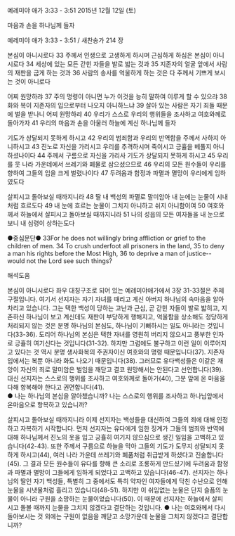 예레미야 애가 3:33 - 3:51 
2015년 12월 12일 (토)

마음과 손을 하나님께 들자



예레미야 애가 3:33 - 3:51 / 새찬송가 214 장


본심이 아니시로다
33 주께서 인생으로 고생하게 하시며 근심하게 하심은 본심이 아니시로다 34 세상에 있는 모든 갇힌 자들을 발로 밟는 것과 35 지존자의 얼굴 앞에서 사람의 재판을 굽게 하는 것과 36 사람의 송사를 억울하게 하는 것은 다 주께서 기쁘게 보시는 것이 아니로다

어찌 원망하랴
37 주의 명령이 아니면 누가 이것을 능히 말하여 이루게 할 수 있으랴 38 화와 복이 지존자의 입으로부터 나오지 아니하느냐 39 살아 있는 사람은 자기 죄들 때문에 벌을 받나니 어찌 원망하랴 40 우리가 스스로 우리의 행위들을 조사하고 여호와께로 돌아가자 41 우리의 마음과 손을 아울러 하늘에 계신 하나님께 들자

기도가 상달되지 못하게 하시고
42 우리의 범죄함과 우리의 반역함을 주께서 사하지 아니하시고 43 진노로 자신을 가리시고 우리를 추격하시며 죽이시고 긍휼을 베풀지 아니하셨나이다 44 주께서 구름으로 자신을 가리사 기도가 상달되지 못하게 하시고 45 우리를 뭇 나라 가운데에서 쓰레기와 폐물로 삼으셨으므로 46 우리의 모든 원수들이 우리를 향하여 그들의 입을 크게 벌렸나이다 47 두려움과 함정과 파멸과 멸망이 우리에게 임하였도다

살피시고 돌아보실 때까지니라
48 딸 내 백성의 파멸로 말미암아 내 눈에는 눈물이 시내처럼 흐르도다 49 내 눈에 흐르는 눈물이 그치지 아니하고 쉬지 아니함이여 50 여호와께서 하늘에서 살피시고 돌아보실 때까지니라 51 나의 성읍의 모든 여자들을 내 눈으로 보니 내 심령이 상하는도다

●중심문단● 33For he does not willingly bring affliction or grief to the children of men. 34 To crush underfoot all prisoners in the land, 35 to deny a man his rights before the Most High, 36 to deprive a man of justice-- would not the Lord see such things?

해석도움





본심이 아니시로다
좌우 대칭구조로 되어 있는 예레미야애가에서 3장 31-33절은 주제구절입니다. 여기서 선지자는 자기 자녀를 때리고 계신 아버지 하나님의 속마음을 알아차리고 있습니다. 그는 택한 백성이 당하는 고난과 근심, 곧 갇힌 자들이 발로 밟히고, 지존하신 하나님이 보고 계신데도 재판이 부당하게 행해지고, 억울함을 상소해도 정당하게 처리되지 않는 것은 분명 하나님의 본심도, 하나님이 기뻐하시는 일도 아니라는 것입니다(33-36). 도리어 하나님의 본심은 택한 자녀를 영원히 버리지 않으시고 풍부한 인자로 긍휼히 여기신다는 것입니다(31-32). 하지만 그럼에도 불구하고 이런 일이 이루어지고 있다는 것 역시 분명 생사화복의 주권자이신 여호와의 명령 때문입니다(37). 지존자 입에서는 복뿐 아니라 화도 나오기 때문입니다(38). 그러므로 유다백성들은 이같은 재앙이 자신의 죄로 말미암은 벌임을 깨닫고 결코 원망해서는 안된다고 선언합니다(39). 대신 선지자는 스스로의 행위를 조사하고 여호와께로 돌아가(40), 그분 앞에 온 마음을 다해 항복해야 한다고 권면합니다(41).  
● 나는 하나님의 본심을 알아챘습니까? 나는 스스로의 행위를 조사하고 하나님앞에서 온마음으로 항복하고 있습니까? 

살피시고 돌아보실 때까지니라
이제 선지자는 백성들을 대신하여 그들의 죄에 대해 인정하고 자복하기 시작합니다. 먼저 선지자는 유다에게 임한 징계가 그들의 범죄와 반역에 대해 하나님께서 진노의 옷을 입고 긍휼히 여기지 않으심으로 생긴 일임을 고백하고 있습니다(42-43). 또한 주께서 구름으로 하늘을 막아 그들의 기도가 도무지 상달되지 못하게 하시고(44), 여러 나라 가운데 쓰레기와 폐품처럼 취급받게 하셨다고 진술합니다(45). 그 결과 모든 원수들이 유다를 향해 큰 소리로 조롱하게 만드셨기에 두려움과 함정과 파멸과 멸망이 그들에게 임하게 되었다고 고백하고 있습니다(46-47). 선지자는 하나님의 딸인 자기 백성들, 특별히 그 중에서도 특히 약자인 여자들에게 닥친 수난으로 인해  눈물을 시냇물처럼 흘리고 있습니다(48-51). 하지만 이 쉬임없는 눈물은 단지 슬픔의 눈물이 아니라 구원을 소망하는 눈물이었습니다(50). 이 때문에 선지자는 하늘에서 살피시고 돌볼 때까지 눈물을 그치지 않겠다고 결단하는 것입니다. 
● 나는 여호와께서 다시 돌아보시는 것 외에는 구원이 없음을 깨닫고 소망가운데 눈물을 그치지 않겠다고 결단합니까?